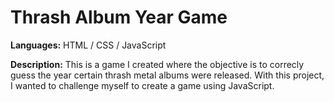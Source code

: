 # Thrash Album Year Game
**Languages:** HTML / CSS / JavaScript

**Description:** This is a game I created where the objective is to correcly guess the year certain thrash metal albums were released. With this project, I wanted to challenge myself to create a game using JavaScript.
